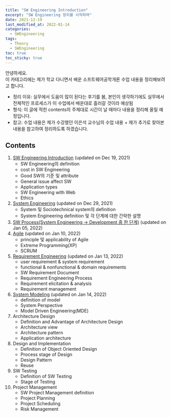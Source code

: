 ```yaml
---
title: "SW Engineering Introduction"
excerpt: "SW Engineering 정리를 시작하며"
date: 2021-12-19
last_modified_at: 2022-01-14
categories: 
  - SWEngineering
tags:
  - Theory
  - SWEngineering
toc: true
toc_sticky: true
---
```


안녕하세요.  
이 카테고리에는 제가 학교 다니면서 배운 소프트웨어공학개론 수업 내용을 정리해보려고 합니다. 

- 정리 이유: 실무에서 도움이 많이 된다는 후기를 봄, 본인이 생각하기에도 실무에서 전체적인 프로세스가 이 수업에서 배운대로 흘러갈 것이라 예상됨
- 형식: 이 글에 적힌 contents의 주제대로 시간이 날 때마다 내용을 정리해 올릴 예정입니다.
- 참고: 수업 내용은 제가 수강했던 이은석 교수님의 수업 내용 + 제가 추가로 찾아본 내용을 참고하여 정리하도록 하겠습니다.

## Contents

1. [SW Engineering Introduction](https://dongwon18.github.io/swengineering/SWEngineering_Intro/) (updated on Dec 19, 2021)
    - SW Engineering의 definition
    - cost in SW Engineering
    - Good SW의 기준 및 attribute
    - General issue affect SW
    - Application types
    - SW Engineering with Web
    - Ethics
2. [System Engineering](https://dongwon18.github.io/swengineering/System_Engineering/) (updated on Dec 29, 2021)
    - System 및 Sociotechnical system의 definition
    - System Engineering definition 및 각 단계에 대한 간략한 설명
3. [SW Process(System Engineering → Development 중 한 단계)](https://dongwon18.github.io/swengineering/SW_Process/) (updated on Jan 05, 2022)
4. [Agile](https://dongwon18.github.io/swengineering/Agile/) (updated on Jan 10, 2022)
    - principle 및 applicability of Agile
    - Extreme Programming(XP)
    - SCRUM
5. [Requirement Engineering](https://dongwon18.github.io/swengineering/Requirement_Engineering/) (updated on Jan 13, 2022)
    - user requirement & system requirement
    - functional & nonfunctional & domain requirements
    - SW Requirement Document
    - Requirement Engineering Process
    - Requirement elicitation & analysis
    - Requirement management
6. [System Modeling](https://dongwon18.github.io/swengineering/System_Modeling/) (updated on Jan 14, 2022)
    - definition of model
    - System Perspective
    - Model Driven Engineering(MDE)
7. Architecture Design
    - Definition and Advantage of Architecture Design
    - Architecture view
    - Architecture pattern
    - Application architecture
8. Design and Implementation
    - Definition of Object Oriented Design
    - Process stage of Design
    - Design Pattern
    - Reuse
9. SW Testing
    - Definition of SW Testing
    - Stage of Testing
10. Project Management
    - SW Project Management definition
    - Project Planning
    - Project Scheduling
    - Risk Management
